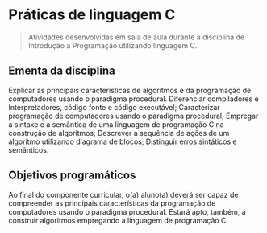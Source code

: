 # Práticas de linguagem C

> Atividades desenvolvidas em sala de aula durante a disciplina de Introdução a Programação utilizando linguagem C.

## Ementa da disciplina

Explicar as principais características de algoritmos e da programação de computadores usando o paradigma
procedural. Diferenciar compiladores e Interpretadores, código fonte e código executável;
Caracterizar programação de computadores usando o paradigma procedural; Empregar a sintaxe e a
semântica de uma linguagem de programação C na construção de algoritmos; Descrever a sequência
de ações de um algoritmo utilizando diagrama de blocos; Distinguir erros sintáticos e semânticos.

## Objetivos programáticos

Ao final do componente curricular, o(a) aluno(a) deverá ser capaz de compreender as principais características
da programação de computadores usando o paradigma procedural. Estará apto, também, a
construir algoritmos empregando a linguagem de programação C.
